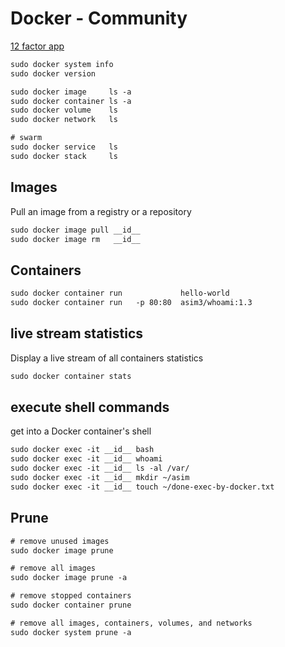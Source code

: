 # Docker - Community
[12 factor app](https://12factor.net/)

```txt
sudo docker system info
sudo docker version

sudo docker image     ls -a
sudo docker container ls -a
sudo docker volume    ls
sudo docker network   ls

# swarm
sudo docker service   ls
sudo docker stack     ls
```


## Images
Pull an image from a registry or a repository
```txt
sudo docker image pull __id__
sudo docker image rm   __id__
```


## Containers
```txt
sudo docker container run             hello-world
sudo docker container run   -p 80:80  asim3/whoami:1.3
```


## live stream statistics
Display a live stream of all containers statistics
```txt
sudo docker container stats
```


## execute shell commands
get into a Docker container's shell
```txt
sudo docker exec -it __id__ bash
sudo docker exec -it __id__ whoami
sudo docker exec -it __id__ ls -al /var/
sudo docker exec -it __id__ mkdir ~/asim
sudo docker exec -it __id__ touch ~/done-exec-by-docker.txt
```


## Prune
```txt
# remove unused images
sudo docker image prune

# remove all images
sudo docker image prune -a

# remove stopped containers
sudo docker container prune

# remove all images, containers, volumes, and networks
sudo docker system prune -a
```
